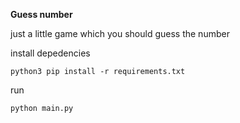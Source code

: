 **Guess number**

just a little game which you should guess the number


install depedencies

    python3 pip install -r requirements.txt


run

    python main.py


